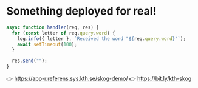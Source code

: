 # Something deployed for real!

```js
async function handler(req, res) {
  for (const letter of req.query.word) {
    log.info({ letter }, `Received the word "${req.query.word}"`);
    await setTimeout(100);
  }

  res.send("");
}
```

👉 https://app-r.referens.sys.kth.se/skog-demo/
👉 https://bit.ly/kth-skog
